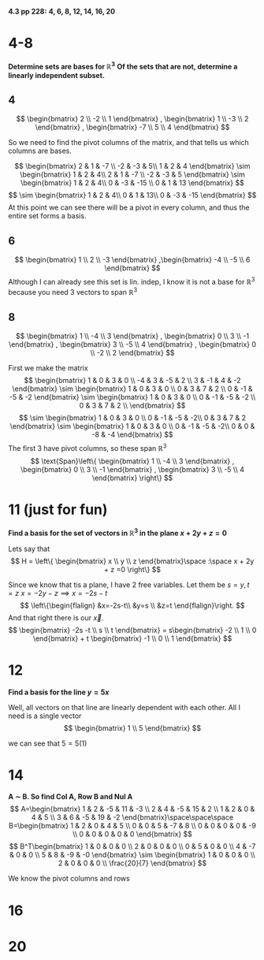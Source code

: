 **4.3 pp 228:**
**4, 6, 8, 12, 14, 16, 20**

# 4-8
**Determine sets are bases for $\mathbb{R}^3$**
**Of the sets that are not, determine a linearly independent subset.**

## 4
$$
\begin{bmatrix}
2 \\
-2 \\
1
\end{bmatrix} , \begin{bmatrix}
1 \\
-3 \\
2
\end{bmatrix} , \begin{bmatrix}
-7 \\
5 \\
4
\end{bmatrix}
$$

So we need to find the pivot columns of the matrix, and that tells us which columns are bases.

$$
\begin{bmatrix}
2  & 1 & -7 \\
-2  & -3 & 5\\
1 & 2 & 4
\end{bmatrix}
\sim 
\begin{bmatrix}
1 & 2 & 4\\
2  & 1 & -7 \\
-2  & -3 & 5
\end{bmatrix} \sim 
\begin{bmatrix}
1 & 2 & 4\\
0  & -3 & -15 \\
0  & 1 & 13
\end{bmatrix}
$$
$$
\sim  \begin{bmatrix}
1 & 2 & 4\\
0  & 1 & 13\\
0  & -3 & -15
\end{bmatrix} 
$$ 
At this point we can see there will be a pivot in every column, and thus the entire set forms a basis.

## 6
$$
\begin{bmatrix}
1 \\
2 \\
-3
\end{bmatrix} ,\begin{bmatrix}
-4 \\
-5 \\
6
\end{bmatrix}
$$
Although I can already see this set is lin. indep, I know it is not a base for $\mathbb{R}^3$ because you need 3 vectors to span $\mathbb{R}^3$

## 8
$$
\begin{bmatrix}
1 \\
-4 \\
3
\end{bmatrix}
, \begin{bmatrix}
0 \\
3 \\
-1
\end{bmatrix}
, \begin{bmatrix}
3 \\
-5 \\
4
\end{bmatrix}
, \begin{bmatrix}
0 \\
-2 \\
2
\end{bmatrix}
$$

First we make the matrix
$$
\begin{bmatrix}
1 & 0 & 3 & 0 \\
-4 & 3 & -5 & 2 \\
3 & -1 & 4 & -2
\end{bmatrix} \sim 
\begin{bmatrix}
1 & 0 & 3 & 0 \\
0 & 3 & 7 & 2 \\
0 & -1 & -5 & -2
\end{bmatrix} \sim 
\begin{bmatrix}
1 & 0 & 3 & 0 \\
0 & -1 & -5 & -2 \\
0 & 3 & 7 & 2 \\
\end{bmatrix}
$$
$$
\sim \begin{bmatrix}
1 & 0 & 3 & 0 \\
0 & -1 & -5 & -2\\
0 & 3 & 7 & 2 
\end{bmatrix} \sim 
\begin{bmatrix}
1 & 0 & 3 & 0 \\
0 & -1 & -5 & -2\\
0 & 0 & -8 & -4
\end{bmatrix}
$$
The first 3 have pivot columns, so these span $\mathbb{R}^3$
$$
\text{Span}\left\{  
\begin{bmatrix}
1 \\
-4 \\
3
\end{bmatrix}
, \begin{bmatrix}
0 \\
3 \\
-1
\end{bmatrix}
, \begin{bmatrix}
3 \\
-5 \\
4
\end{bmatrix}
\right\}
$$

# 11 (just for fun)
**Find a basis for the set of vectors in $\mathbb{R}^3$ in the plane $x + 2y + z = 0$**

Lets say that
$$
H = \left\{ 
\begin{bmatrix}
x \\
y \\
z
\end{bmatrix}\space :\space x + 2y + z =0
\right\} 
$$

Since we know that tis a plane, I have 2 free variables. Let them be $s=y, t=z$
$x=-2y-z \implies x=-2s-t$
$$
\left\{\begin{flalign}
&x=-2s-t\\
&y=s \\
&z=t
\end{flalign}\right.
$$
And that right there is our $\vec{x}$. 
$$
\begin{bmatrix}
-2s -t \\
s \\
t
\end{bmatrix} = s\begin{bmatrix}
-2 \\
1 \\
0
\end{bmatrix} + t \begin{bmatrix}
-1 \\
0 \\
1
\end{bmatrix}
$$

# 12
**Find a basis for the line $y=5x$**


Well, all vectors on that line are linearly dependent with each other. All I need is a single vector
$$
\begin{bmatrix}
1 \\
5
\end{bmatrix}
$$

we can see that $5=5(1)$

# 14
**A $\sim$ B. So find $\text{Col A}$, $\text{Row B}$ and $\text{Nul A}$**
$$
A=\begin{bmatrix}
1 & 2 & -5 & 11 & -3 \\
2 & 4 & -5 & 15 & 2 \\
1 & 2 & 0 & 4 & 5 \\
3 & 6 & -5 & 19 & -2
\end{bmatrix}\space\space\space B=\begin{bmatrix}
1 & 2 & 0 & 4 & 5 \\
0 & 0 & 5 & -7 & 8 \\
0 & 0 & 0 & 0 & -9 \\
0 & 0 & 0 & 0 & 0
\end{bmatrix}
$$
$$
B^T\begin{bmatrix}
1 & 0 & 0 & 0 \\
2 & 0 & 0 & 0 \\
0 & 5 & 0 & 0  \\
4 & -7 & 0 & 0 \\
5 & 8 & -9 & -0
\end{bmatrix} \sim \begin{bmatrix}
1 & 0 & 0 & 0 \\
2 & 0 & 0 & 0 \\
\frac{20}{7}
\end{bmatrix}
$$

We know the pivot columns and rows



# 16

# 20